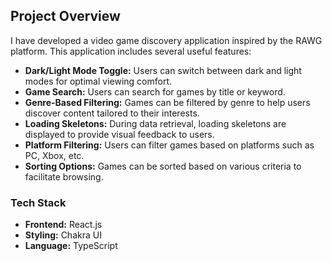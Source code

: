 ## Project Overview



I have developed a video game discovery application inspired by the RAWG platform. This application includes several useful features:

- **Dark/Light Mode Toggle:** Users can switch between dark and light modes for optimal viewing comfort.
- **Game Search:** Users can search for games by title or keyword.
- **Genre-Based Filtering:** Games can be filtered by genre to help users discover content tailored to their interests.
- **Loading Skeletons:** During data retrieval, loading skeletons are displayed to provide visual feedback to users.
- **Platform Filtering:** Users can filter games based on platforms such as PC, Xbox, etc.
- **Sorting Options:** Games can be sorted based on various criteria to facilitate browsing.

### Tech Stack

- **Frontend:** React.js
- **Styling:** Chakra UI
- **Language:** TypeScript

